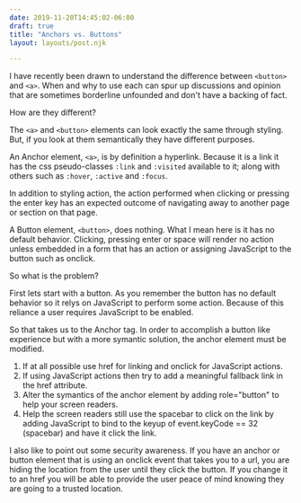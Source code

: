 ```yaml
---
date: 2019-11-20T14:45:02-06:00
draft: true
title: "Anchors vs. Buttons"
layout: layouts/post.njk

---
```


I have recently been drawn to understand the difference between `<button>` and `<a>`.
When and why to use each can spur up discussions and opinion that are sometimes borderline
unfounded and don't have a backing of fact.

How are they different?

The `<a>` and `<button>` elements can look exactly the same
through styling. But, if you look at them semantically
they have different purposes.

An Anchor element, `<a>`, is by definition a hyperlink.
Because it is a link it has the css pseudo-classes `:link` and
`:visited` available to it; along with others such as `:hover`,
`:active` and `:focus`.

In addition to styling action, the action performed when clicking
or pressing the enter key has an expected outcome of navigating
away to another page or section on that page.

A Button element, `<button>`, does nothing. What I mean here is
it has no default behavior. Clicking, pressing enter or space
will render no action unless embedded in a form that has an action
or assigning JavaScript to the button such as onclick.

So what is the problem?

First lets start with a button. As you remember the button
has no default behavior so it relys on JavaScript to
perform some action. Because of this reliance a user requires
JavaScript to be enabled.

So that takes us to the Anchor tag. In order to accomplish a
button like experience but with a more symantic solution, the
anchor element must be modified.

1. If at all possible use href for linking and onclick for
JavaScript actions.
2. If using JavaScript actions then try to add a meaningful
fallback link in the href attribute.
3. Alter the symantics of the anchor element by adding
role="button" to help your screen readers.
4. Help the screen readers still use the spacebar to click
on the link by adding JavaScript to bind to the keyup of
event.keyCode == 32 (spacebar) and have it click the link.

I also like to point out some security awareness. If you have
an anchor or button element that is using an onclick event
that takes you to a url, you are hiding the location from the
user until they click the button. If you change it to an href
you will be able to provide the user peace of mind knowing
they are going to a trusted location.
